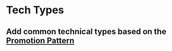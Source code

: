 # Tech Types

## Add common technical types based on the [Promotion Pattern](../../../docs/promotion-pattern.md)
